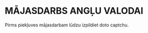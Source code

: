 <!DOCTYPE html>
<html>
<body>
<h1>MĀJASDARBS ANGĻU VALODAI</h1>
<p>Pirms piekļuves mājasdarbam lūdzu izpildiet doto captchu.</p>

<head>
  <script src="https://www.google.com/recaptcha/enterprise.js?render=6Lca1hYpAAAAAGQEoHYthGi01GYgOEXhiYMJWdOJ" async defer></script>
  <!-- Your code -->
</head>
  
</body>
</html>

